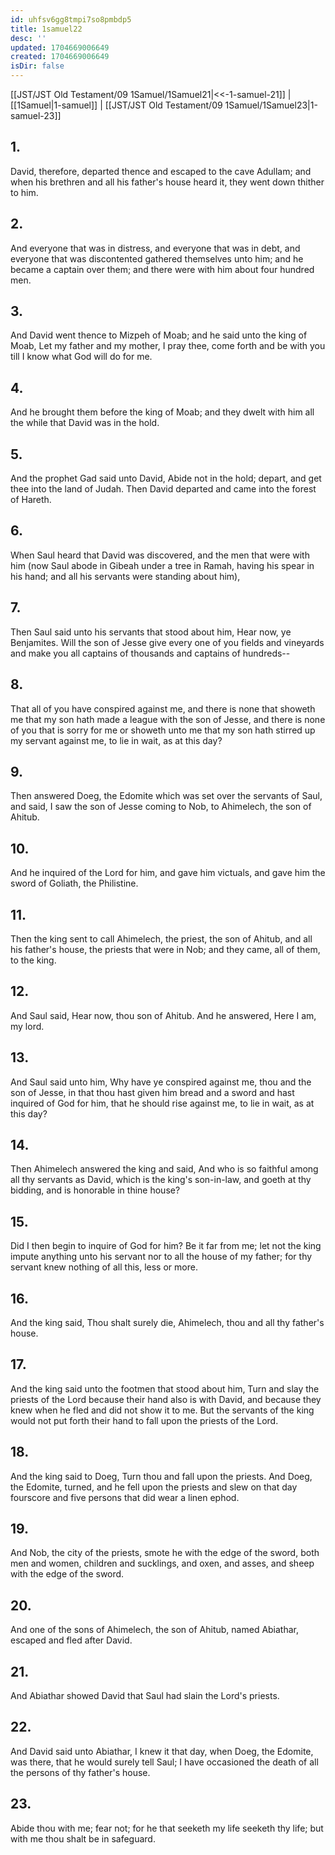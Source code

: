 ```yaml
---
id: uhfsv6gg8tmpi7so8pmbdp5
title: 1samuel22
desc: ''
updated: 1704669006649
created: 1704669006649
isDir: false
---
```

[[JST/JST Old Testament/09 1Samuel/1Samuel21|<<-1-samuel-21]] | [[1Samuel|1-samuel]] | [[JST/JST Old Testament/09 1Samuel/1Samuel23|1-samuel-23]]
## 1.
David, therefore, departed thence and escaped to the cave Adullam; and when his brethren and all his father\'s house heard it, they went down thither to him.
## 2.
And everyone that was in distress, and everyone that was in debt, and everyone that was discontented gathered themselves unto him; and he became a captain over them; and there were with him about four hundred men.
## 3.
And David went thence to Mizpeh of Moab; and he said unto the king of Moab, Let my father and my mother, I pray thee, come forth and be with you till I know what God will do for me.
## 4.
And he brought them before the king of Moab; and they dwelt with him all the while that David was in the hold.
## 5.
And the prophet Gad said unto David, Abide not in the hold; depart, and get thee into the land of Judah. Then David departed and came into the forest of Hareth.
## 6.
When Saul heard that David was discovered, and the men that were with him (now Saul abode in Gibeah under a tree in Ramah, having his spear in his hand; and all his servants were standing about him),
## 7.
Then Saul said unto his servants that stood about him, Hear now, ye Benjamites. Will the son of Jesse give every one of you fields and vineyards and make you all captains of thousands and captains of hundreds\--
## 8.
That all of you have conspired against me, and there is none that showeth me that my son hath made a league with the son of Jesse, and there is none of you that is sorry for me or showeth unto me that my son hath stirred up my servant against me, to lie in wait, as at this day?
## 9.
Then answered Doeg, the Edomite which was set over the servants of Saul, and said, I saw the son of Jesse coming to Nob, to Ahimelech, the son of Ahitub.
## 10.
And he inquired of the Lord for him, and gave him victuals, and gave him the sword of Goliath, the Philistine.
## 11.
Then the king sent to call Ahimelech, the priest, the son of Ahitub, and all his father\'s house, the priests that were in Nob; and they came, all of them, to the king.
## 12.
And Saul said, Hear now, thou son of Ahitub. And he answered, Here I am, my lord.
## 13.
And Saul said unto him, Why have ye conspired against me, thou and the son of Jesse, in that thou hast given him bread and a sword and hast inquired of God for him, that he should rise against me, to lie in wait, as at this day?
## 14.
Then Ahimelech answered the king and said, And who is so faithful among all thy servants as David, which is the king\'s son-in-law, and goeth at thy bidding, and is honorable in thine house?
## 15.
Did I then begin to inquire of God for him? Be it far from me; let not the king impute anything unto his servant nor to all the house of my father; for thy servant knew nothing of all this, less or more.
## 16.
And the king said, Thou shalt surely die, Ahimelech, thou and all thy father\'s house.
## 17.
And the king said unto the footmen that stood about him, Turn and slay the priests of the Lord because their hand also is with David, and because they knew when he fled and did not show it to me. But the servants of the king would not put forth their hand to fall upon the priests of the Lord.
## 18.
And the king said to Doeg, Turn thou and fall upon the priests. And Doeg, the Edomite, turned, and he fell upon the priests and slew on that day fourscore and five persons that did wear a linen ephod.
## 19.
And Nob, the city of the priests, smote he with the edge of the sword, both men and women, children and sucklings, and oxen, and asses, and sheep with the edge of the sword.
## 20.
And one of the sons of Ahimelech, the son of Ahitub, named Abiathar, escaped and fled after David.
## 21.
And Abiathar showed David that Saul had slain the Lord\'s priests.
## 22.
And David said unto Abiathar, I knew it that day, when Doeg, the Edomite, was there, that he would surely tell Saul; I have occasioned the death of all the persons of thy father\'s house.
## 23.
Abide thou with me; fear not; for he that seeketh my life seeketh thy life; but with me thou shalt be in safeguard.

